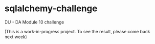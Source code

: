 # sqlalchemy-challenge
DU - DA Module 10 challenge

(This is a work-in-progress project. To see the result, please come back next week)
